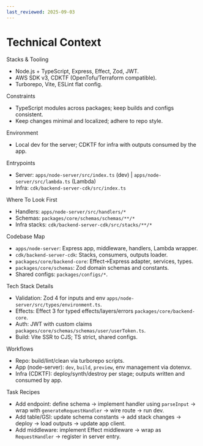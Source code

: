 ```yaml
---
last_reviewed: 2025-09-03
---
```


# Technical Context

Stacks & Tooling

- Node.js + TypeScript, Express, Effect, Zod, JWT.
- AWS SDK v3, CDKTF (OpenTofu/Terraform compatible).
- Turborepo, Vite, ESLint flat config.

Constraints

- TypeScript modules across packages; keep builds and configs consistent.
- Keep changes minimal and localized; adhere to repo style.

Environment

- Local dev for the server; CDKTF for infra with outputs consumed by the app.

Entrypoints

- Server: `apps/node-server/src/index.ts` (dev) | `apps/node-server/src/lambda.ts` (Lambda)
- Infra: `cdk/backend-server-cdk/src/index.ts`

Where To Look First

- Handlers: `apps/node-server/src/handlers/*`
- Schemas: `packages/core/schemas/schemas/**/*`
- Infra stacks: `cdk/backend-server-cdk/src/stacks/**/*`

Codebase Map

- `apps/node-server`: Express app, middleware, handlers, Lambda wrapper.
- `cdk/backend-server-cdk`: Stacks, consumers, outputs loader.
- `packages/core/backend-core`: Effect→Express adapter, services, types.
- `packages/core/schemas`: Zod domain schemas and constants.
- Shared configs: `packages/configs/*`.

Tech Stack Details

- Validation: Zod 4 for inputs and env `apps/node-server/src/types/environment.ts`.
- Effects: Effect 3 for typed effects/layers/errors `packages/core/backend-core`.
- Auth: JWT with custom claims `packages/core/schemas/schemas/user/userToken.ts`.
- Build: Vite SSR to CJS; TS strict, shared configs.

Workflows

- Repo: build/lint/clean via turborepo scripts.
- App (node-server): `dev`, `build`, `preview`, env management via dotenvx.
- Infra (CDKTF): deploy/synth/destroy per stage; outputs written and consumed by app.

Task Recipes

- Add endpoint: define schema → implement handler using `parseInput` → wrap with `generateRequestHandler` → wire route → run dev.
- Add table/GSI: update schema constants → add stack changes → deploy → load outputs → update app client.
- Add middleware: implement Effect middleware → wrap as `RequestHandler` → register in server entry.
